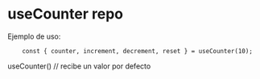 # useCounter repo

Ejemplo de uso: 
``` 
    const { counter, increment, decrement, reset } = useCounter(10);

```

useCounter() // recibe un valor por defecto